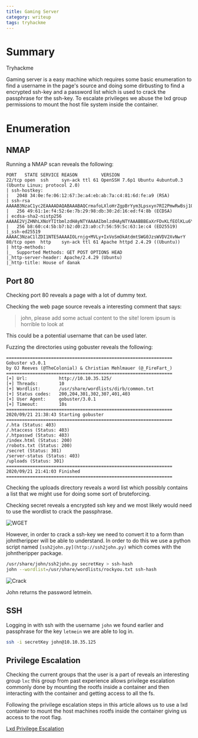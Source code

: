 ```yaml
---
title: Gaming Server 
category: writeup
tags: tryhackme
---
```


# Summary

Tryhackme

Gaming server is a easy machine which requires some basic enumeration to find a username in the page's source and doing some dirbusting to find a encrypted ssh-key and a password list which is used to crack the passphrase for the ssh-key. To escalate privileges we abuse the lxd group permissions to mount the host file system inside the container.

# Enumeration

## NMAP

Running a NMAP scan reveals the following:

```
PORT   STATE SERVICE REASON         VERSION
22/tcp open  ssh     syn-ack ttl 61 OpenSSH 7.6p1 Ubuntu 4ubuntu0.3 (Ubuntu Linux; protocol 2.0)
| ssh-hostkey: 
|   2048 34:0e:fe:06:12:67:3e:a4:eb:ab:7a:c4:81:6d:fe:a9 (RSA)
| ssh-rsa AAAAB3NzaC1yc2EAAAADAQABAAABAQCrmafoLXloHrZgpBrYym3Lpsxyn7RI2PmwRwBsj1OqlqiGiD4wE11NQy3KE3Pllc/C0WgLBCAAe+qHh3VqfR7d8uv1MbWx1mvmVxK8l29UH1rNT4mFPI3Xa0xqTZn4Iu5RwXXuM4H9OzDglZas6RIm6Gv+sbD2zPdtvo9zDNj0BJClxxB/SugJFMJ+nYfYHXjQFq+p1xayfo3YIW8tUIXpcEQ2kp74buDmYcsxZBarAXDHNhsEHqVry9I854UWXXCdbHveoJqLV02BVOqN3VOw5e1OMTqRQuUvM5V4iKQIUptFCObpthUqv9HeC/l2EZzJENh+PmaRu14izwhK0mxL
|   256 49:61:1e:f4:52:6e:7b:29:98:db:30:2d:16:ed:f4:8b (ECDSA)
| ecdsa-sha2-nistp256 AAAAE2VjZHNhLXNoYTItbmlzdHAyNTYAAAAIbmlzdHAyNTYAAABBBEaXrFDvKLfEOlKLu6Y8XLGdBuZ2h/sbRwrHtzsyudARPC9et/zwmVaAR9F/QATWM4oIDxpaLhA7yyh8S8m0UOg=
|   256 b8:60:c4:5b:b7:b2:d0:23:a0:c7:56:59:5c:63:1e:c4 (ED25519)
|_ssh-ed25519 AAAAC3NzaC1lZDI1NTE5AAAAIOLrnjg+MVLy+IxVoSmOkAtdmtSWG0JzsWVDV2XvNwrY
80/tcp open  http    syn-ack ttl 61 Apache httpd 2.4.29 ((Ubuntu))
| http-methods: 
|_  Supported Methods: GET POST OPTIONS HEAD
|_http-server-header: Apache/2.4.29 (Ubuntu)
|_http-title: House of danak
```

## Port 80

Checking port 80 reveals a page with a lot of dummy text. 

Checking the web page source reveals a interesting comment that says:

> john, please add some actual content to the site! lorem ipsum is horrible to look at

This could be a potential username that can be used later.

Fuzzing the directories using gobuster reveals the following:

```
===============================================================
Gobuster v3.0.1
by OJ Reeves (@TheColonial) & Christian Mehlmauer (@_FireFart_)
===============================================================
[+] Url:            http://10.10.35.125/
[+] Threads:        10
[+] Wordlist:       /usr/share/wordlists/dirb/common.txt
[+] Status codes:   200,204,301,302,307,401,403
[+] User Agent:     gobuster/3.0.1
[+] Timeout:        10s
===============================================================
2020/09/21 21:38:43 Starting gobuster
===============================================================
/.hta (Status: 403)
/.htaccess (Status: 403)
/.htpasswd (Status: 403)
/index.html (Status: 200)
/robots.txt (Status: 200)
/secret (Status: 301)
/server-status (Status: 403)
/uploads (Status: 301)
===============================================================
2020/09/21 21:41:03 Finished
===============================================================
```

Checking the uploads directory reveals a word list which possibly contains a list that we might use for doing some sort of bruteforcing.

Checking secret reveals a encrypted ssh key and we most likely would need to use the wordlist to crack the passphrase.

![WGET](..//images/gamingserver/wget.png)

However, in order to crack a ssh-key we need to convert it to a form than johntheripper will be able to understand. In order to do this we use a python script named `[ssh2john.py](http://ssh2john.py)` which comes with the johntheripper package.

```bash
/usr/share/john/ssh2john.py secretKey > ssh-hash
john --wordlist=/usr/share/wordlists/rockyou.txt ssh-hash
```

![Crack](../images/gamingserver/crack.png)

John returns the password letmein.

## SSH

Logging in with ssh with the username `john` we found earlier and passphrase for the key `letmein` we are able to log in.

```bash
ssh -i secretKey john@10.10.35.125
```

## Privilege Escalation

Checking the current groups that the user is a part of reveals an interesting group `lxc` this group from past experience allows privilege escalation commonly done by mounting the rootfs inside a container and then interacting with the container and getting access to all the fs.

Following the privilege escalation steps in this article allows us to use a lxd container to mount the host machines rootfs inside the container giving us access to the root flag.

[Lxd Privilege Escalation](https://www.hackingarticles.in/lxd-privilege-escalation/)
